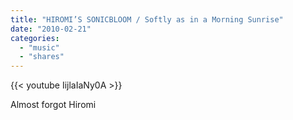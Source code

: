```yaml
---
title: "HIROMI’S SONICBLOOM / Softly as in a Morning Sunrise"
date: "2010-02-21"
categories:
  - "music"
  - "shares"
---
```


{{< youtube IijlaIaNy0A >}}

Almost forgot Hiromi
